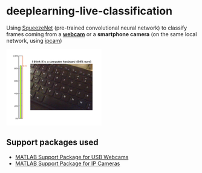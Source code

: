 # deeplearning-live-classification
Using [SqueezeNet](https://www.mathworks.com/help/deeplearning/ref/squeezenet.html) (pre-trained convolutional neural network) to classify frames coming from a [**webcam**](https://www.mathworks.com/help/supportpkg/usbwebcams/ug/webcam.html) or a **smartphone camera** (on the same local network, using [ipcam](https://www.mathworks.com/help/supportpkg/ipcamera/ug/ipcam.html))

<img src="https://github.com/kevduc/deeplearning-live-classification/raw/main/screenshot.png" alt="Live classification screenshot" width="50%" />

## Support packages used
- [MATLAB Support Package for USB Webcams](https://www.mathworks.com/matlabcentral/fileexchange/45182-matlab-support-package-for-usb-webcams)
- [MATLAB Support Package for IP Cameras](https://www.mathworks.com/matlabcentral/fileexchange/49824-matlab-support-package-for-ip-cameras)
